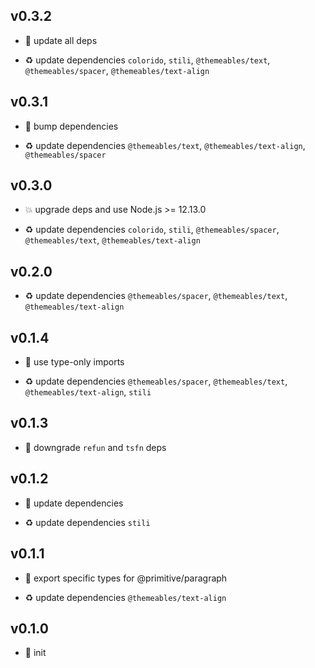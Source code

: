 ## v0.3.2

* 🐞 update all deps

* ♻️ update dependencies `colorido`, `stili`, `@themeables/text`, `@themeables/spacer`, `@themeables/text-align`

## v0.3.1

* 🐞 bump dependencies

* ♻️ update dependencies `@themeables/text`, `@themeables/text-align`, `@themeables/spacer`

## v0.3.0

* 💥 upgrade deps and use Node.js >= 12.13.0

* ♻️ update dependencies `colorido`, `stili`, `@themeables/spacer`, `@themeables/text`, `@themeables/text-align`

## v0.2.0

* ♻️ update dependencies `@themeables/spacer`, `@themeables/text`, `@themeables/text-align`

## v0.1.4

* 🐞 use type-only imports

* ♻️ update dependencies `@themeables/spacer`, `@themeables/text`, `@themeables/text-align`, `stili`

## v0.1.3

* 🐞 downgrade `refun` and `tsfn` deps

## v0.1.2

* 🐞 update dependencies

* ♻️ update dependencies `stili`

## v0.1.1

* 🐞 export specific types for @primitive/paragraph

* ♻️ update dependencies `@themeables/text-align`

## v0.1.0

* 🐣 init
